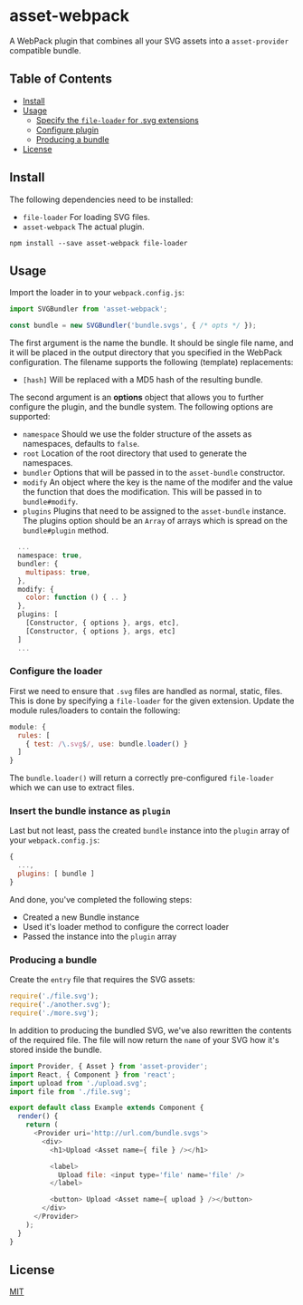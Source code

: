 # asset-webpack

A WebPack plugin that combines all your SVG assets into a `asset-provider`
compatible bundle.

## Table of Contents

- [Install](#install)
- [Usage](#usage)
  - [Specify the `file-loader` for .svg extensions](#specify-the-file-loader-for-svg-extensions)
  - [Configure plugin](#configure-plugin)
  - [Producing a bundle](#producing-a-bundle)
- [License](#license)

## Install

The following dependencies need to be installed:

- `file-loader` For loading SVG files.
- `asset-webpack` The actual plugin.

```
npm install --save asset-webpack file-loader
```

## Usage

Import the loader in to your `webpack.config.js`:

```js
import SVGBundler from 'asset-webpack';

const bundle = new SVGBundler('bundle.svgs', { /* opts */ });
```

The first argument is the name the bundle. It should be single file name, and
it will be placed in the output directory that you specified in the WebPack
configuration. The filename supports the following (template) replacements:

- `[hash]` Will be replaced with a MD5 hash of the resulting bundle.

The second argument is an **options** object that allows you to further
configure the plugin, and the bundle system. The following options are
supported:

- `namespace` Should we use the folder structure of the assets as namespaces,
  defaults to `false`.
- `root` Location of the root directory that used to generate the namespaces.
- `bundler` Options that will be passed in to the `asset-bundle` constructor.
- `modify` An object where the key is the name of the modifer and the value the
  function that does the modification. This will be passed in to `bundle#modify`.
- `plugins` Plugins that need to be assigned to the `asset-bundle` instance.
  The plugins option should be an `Array` of arrays which is spread on the
  `bundle#plugin` method.

```js
  ...
  namespace: true,
  bundler: {
    multipass: true,
  },
  modify: {
    color: function () { .. }
  },
  plugins: [
    [Constructor, { options }, args, etc],
    [Constructor, { options }, args, etc]
  ]
  ...
```

### Configure the loader

First we need to ensure that `.svg` files are handled as normal, static, files.
This is done by specifying a `file-loader` for the given extension. Update the
module rules/loaders to contain the following:

```js
module: {
  rules: [
    { test: /\.svg$/, use: bundle.loader() }
  ]
}
```

The `bundle.loader()` will return a correctly pre-configured `file-loader`
which we can use to extract files.

### Insert the bundle instance as `plugin`

Last but not least, pass the created `bundle` instance into the `plugin` array
of your `webpack.config.js`:

```js
{
  ...,
  plugins: [ bundle ]
}
```

And done, you've completed the following steps:

- Created a new Bundle instance
- Used it's loader method to configure the correct loader
- Passed the instance into the `plugin` array

### Producing a bundle

Create the `entry` file that requires the SVG assets:

```js
require('./file.svg');
require('./another.svg');
require('./more.svg');
```

In addition to producing the bundled SVG, we've also rewritten the contents of
the required file. The file will now return the `name` of your SVG how it's
stored inside the bundle.

```js
import Provider, { Asset } from 'asset-provider';
import React, { Component } from 'react';
import upload from './upload.svg';
import file from './file.svg';

export default class Example extends Component {
  render() {
    return (
      <Provider uri='http://url.com/bundle.svgs'>
        <div>
          <h1>Upload <Asset name={ file } /></h1>

          <label>
            Upload file: <input type='file' name='file' />
          </label>

          <button> Upload <Asset name={ upload } /></button>
        </div>
      </Provider>
    );
  }
}
```

## License

[MIT](LICENSE)

